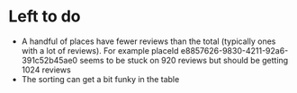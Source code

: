 # Left to do

- A handful of places have fewer reviews than the total (typically ones with a lot of reviews). For example placeId e8857626-9830-4211-92a6-391c52b45ae0 seems to be stuck on 920 reviews but should be getting 1024 reviews
- The sorting can get a bit funky in the table
